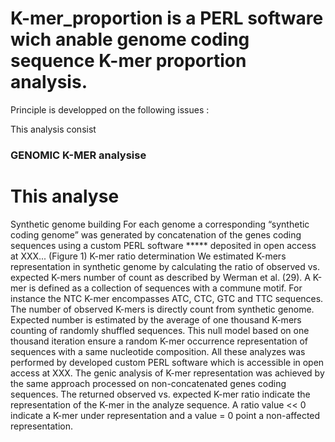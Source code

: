 # K-mer_proportion is a PERL software wich anable genome coding sequence K-mer proportion analysis. 

Principle is developped on the following issues : 

This analysis consist 

### GENOMIC K-MER analysise ###

# This analyse 

Synthetic genome building
For each genome a corresponding “synthetic coding genome” was generated by concatenation of the genes coding sequences using a custom PERL software ***** deposited in open access at XXX... (Figure 1)
K-mer ratio determination
We estimated K-mers representation in synthetic genome by calculating the ratio of observed vs. expected K-mers number of count as described by Werman et al. (29). A K-mer is defined as a collection of sequences with a commune motif. For instance the NTC K-mer encompasses ATC, CTC, GTC and TTC sequences. The number of observed K-mers is directly count from synthetic genome.  Expected number is estimated by the average of one thousand K-mers counting of randomly shuffled sequences. This null model based on one thousand iteration ensure a random K-mer occurrence representation of sequences with a same nucleotide composition. All these analyzes was performed by developed custom PERL software which is accessible in open access at XXX.
The genic analysis of K-mer representation was achieved by the same approach processed on non-concatenated genes coding sequences.
The returned observed vs. expected K-mer ratio indicate the representation of the K-mer in the analyze sequence. A ratio value << 0 indicate a K-mer under representation and a value = 0 point a non-affected representation.  

